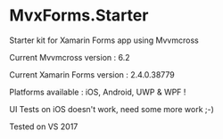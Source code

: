 # MvxForms.Starter
Starter kit for Xamarin Forms app using Mvvmcross  

Current Mvvmcross version : 6.2 <p>
Current Xamarin Forms version : 2.4.0.38779

Platforms available : iOS, Android, UWP & WPF !

UI Tests on iOS doesn't work, need some more work ;-)

Tested on VS 2017
